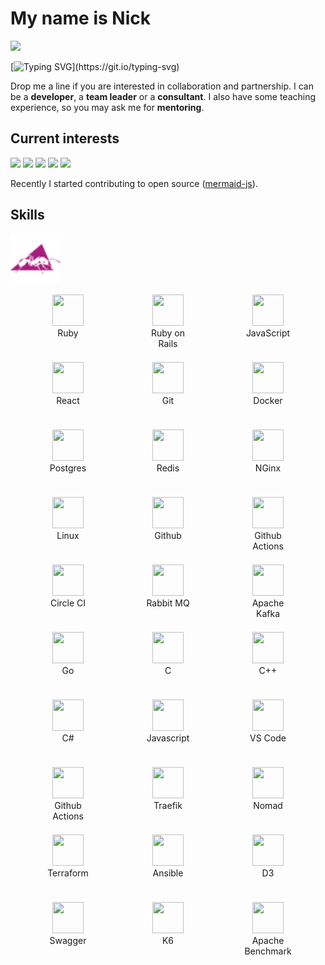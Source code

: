 <div align="left">

# My name is Nick

[![](https://visitcount.itsvg.in/api?id=nirname&label=Profile%20Views&color=0&icon=5&pretty=true)](https://visitcount.itsvg.in)

[![Typing SVG](https://readme-typing-svg.demolab.com?font=Fira+Code&size=18&duration=2000&pause=125&color=249bb3&multiline=true&width=500&height=75&lines=Hello!+Nice+to+meet+you.;I+have+been+programming+for+quite+a+time.;Feel+free+to+contact+me.)](https://git.io/typing-svg)

Drop me a line if you are interested in collaboration and partnership.
I can be a **developer**, a **team leader** or a **consultant**.
I also have some teaching experience, so you may ask me for **mentoring**.

## Current interests

<img src="https://img.shields.io/badge/Parsers_and_compilers-003049?style=flat-square" height=24 />
<img src="https://img.shields.io/badge/Infrastructure-8300c4?style=flat-square" height=24 />
<img src="https://img.shields.io/badge/Websites-fcbf49?style=flat-square" height=24 />
<img src="https://img.shields.io/badge/Data_visuzlization-1cb08f?style=flat-square" height=24 />
<img src="https://img.shields.io/badge/Computer_graphics-d62828?style=flat-square" height=24 />

Recently I started contributing to open source ([mermaid-js](https://github.com/mermaid-js/mermaid)).

## Skills

<img src="apacheant-color.svg" alt="Apache Ant" height="80" width="80" />

<div style="display: flex; flex-wrap: wrap; justify-content: center; text-align: center;">
  <figure style="width: 80px; height: 80px;"> <img src="https://simpleicons.org/icons/ruby.svg"             style="width: 50px; height: 50px;"> <figcaption>Ruby</figcaption> </figure>
  <figure style="width: 80px; height: 80px;"> <img src="https://simpleicons.org/icons/rubyonrails.svg"      style="width: 50px; height: 50px;"> <figcaption>Ruby on Rails</figcaption> </figure>
  <figure style="width: 80px; height: 80px;"> <img src="https://simpleicons.org/icons/javascript.svg"       style="width: 50px; height: 50px;"> <figcaption>JavaScript</figcaption> </figure>
  <figure style="width: 80px; height: 80px;"> <img src="https://simpleicons.org/icons/react.svg"            style="width: 50px; height: 50px;"> <figcaption>React</figcaption> </figure>
  <figure style="width: 80px; height: 80px;"> <img src="https://simpleicons.org/icons/git.svg"              style="width: 50px; height: 50px;"> <figcaption>Git</figcaption> </figure>
  <figure style="width: 80px; height: 80px;"> <img src="https://simpleicons.org/icons/docker.svg"           style="width: 50px; height: 50px;"> <figcaption>Docker</figcaption> </figure>
  <figure style="width: 80px; height: 80px;"> <img src="https://simpleicons.org/icons/postgresql.svg"       style="width: 50px; height: 50px;"> <figcaption>Postgres</figcaption> </figure>
  <figure style="width: 80px; height: 80px;"> <img src="https://simpleicons.org/icons/redis.svg"            style="width: 50px; height: 50px;"> <figcaption>Redis</figcaption> </figure>
  <figure style="width: 80px; height: 80px;"> <img src="https://simpleicons.org/icons/nginx.svg"            style="width: 50px; height: 50px;"> <figcaption>NGinx</figcaption> </figure>
  <figure style="width: 80px; height: 80px;"> <img src="https://simpleicons.org/icons/linux.svg"            style="width: 50px; height: 50px;"> <figcaption>Linux</figcaption> </figure>
  <figure style="width: 80px; height: 80px;"> <img src="https://simpleicons.org/icons/github.svg"           style="width: 50px; height: 50px;"> <figcaption>Github</figcaption> </figure>
  <figure style="width: 80px; height: 80px;"> <img src="https://simpleicons.org/icons/githubactions.svg"    style="width: 50px; height: 50px;"> <figcaption>Github Actions</figcaption> </figure>
  <figure style="width: 80px; height: 80px;"> <img src="https://simpleicons.org/icons/circleci.svg"         style="width: 50px; height: 50px;"> <figcaption>Circle CI</figcaption> </figure>
  <figure style="width: 80px; height: 80px;"> <img src="https://simpleicons.org/icons/rabbitmq.svg"         style="width: 50px; height: 50px;"> <figcaption>Rabbit MQ</figcaption> </figure>
  <figure style="width: 80px; height: 80px;"> <img src="https://simpleicons.org/icons/apachekafka.svg"      style="width: 50px; height: 50px;"> <figcaption>Apache Kafka</figcaption> </figure>
  <figure style="width: 80px; height: 80px;"> <img src="https://simpleicons.org/icons/go.svg"               style="width: 50px; height: 50px;"> <figcaption>Go</figcaption> </figure>
  <figure style="width: 80px; height: 80px;"> <img src="https://simpleicons.org/icons/c.svg"                style="width: 50px; height: 50px;"> <figcaption>C</figcaption> </figure>
  <figure style="width: 80px; height: 80px;"> <img src="https://simpleicons.org/icons/cplusplus.svg"        style="width: 50px; height: 50px;"> <figcaption>C++</figcaption> </figure>
  <figure style="width: 80px; height: 80px;"> <img src="https://simpleicons.org/icons/csharp.svg"           style="width: 50px; height: 50px;"> <figcaption>C#</figcaption> </figure>
  <figure style="width: 80px; height: 80px;"> <img src="https://simpleicons.org/icons/javascript.svg"       style="width: 50px; height: 50px;"> <figcaption>Javascript</figcaption> </figure>
  <figure style="width: 80px; height: 80px;"> <img src="https://simpleicons.org/icons/visualstudiocode.svg" style="width: 50px; height: 50px;"> <figcaption>VS Code</figcaption> </figure>
  <figure style="width: 80px; height: 80px;"> <img src="https://simpleicons.org/icons/githubactions.svg"    style="width: 50px; height: 50px;"> <figcaption>Github Actions</figcaption> </figure>
  <figure style="width: 80px; height: 80px;"> <img src="https://simpleicons.org/icons/traefikproxy.svg"     style="width: 50px; height: 50px;"> <figcaption>Traefik</figcaption> </figure>
  <figure style="width: 80px; height: 80px;"> <img src="https://simpleicons.org/icons/nomad.svg"            style="width: 50px; height: 50px;"> <figcaption>Nomad</figcaption> </figure>
  <figure style="width: 80px; height: 80px;"> <img src="https://simpleicons.org/icons/terraform.svg"        style="width: 50px; height: 50px;"> <figcaption>Terraform</figcaption> </figure>
  <figure style="width: 80px; height: 80px;"> <img src="https://simpleicons.org/icons/ansible.svg"          style="width: 50px; height: 50px;"> <figcaption>Ansible</figcaption> </figure>
  <figure style="width: 80px; height: 80px;"> <img src="https://simpleicons.org/icons/d3dotjs.svg"          style="width: 50px; height: 50px;"> <figcaption>D3</figcaption> </figure>
  <figure style="width: 80px; height: 80px;"> <img src="https://simpleicons.org/icons/swagger.svg"          style="width: 50px; height: 50px;"> <figcaption>Swagger</figcaption> </figure>
  <figure style="width: 80px; height: 80px;"> <img src="https://simpleicons.org/icons/k6.svg"               style="width: 50px; height: 50px;"> <figcaption>K6</figcaption> </figure>
  <figure style="width: 80px; height: 80px;"> <img src="https://simpleicons.org/icons/apache.svg"           style="width: 50px; height: 50px;"> <figcaption>Apache Benchmark</figcaption> </figure>
</div>

</div>